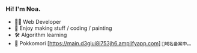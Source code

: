 <!--
**Noa-p/Noa-p** is a ✨ _special_ ✨ repository because its `README.md` (this file) appears on your GitHub profile.

Here are some ideas to get you started:

- 🔭 I’m currently working on ...
- 🌱 I’m currently learning ...
- 👯 I’m looking to collaborate on ...
- 🤔 I’m looking for help with ...
- 💬 Ask me about ...
- 📫 How to reach me: ...
- 😄 Pronouns: ...
- ⚡ Fun fact: ...
-->
### Hi! I'm Noa.
- 👩‍💻 Web Developer
- 🥥 Enjoy making stuff / coding / painting
- 🛠 Algorithm learning
- 🌲 Pokkomori [https://main.d3giui8i753jh6.amplifyapp.com] `🤖域名备案中。。`
